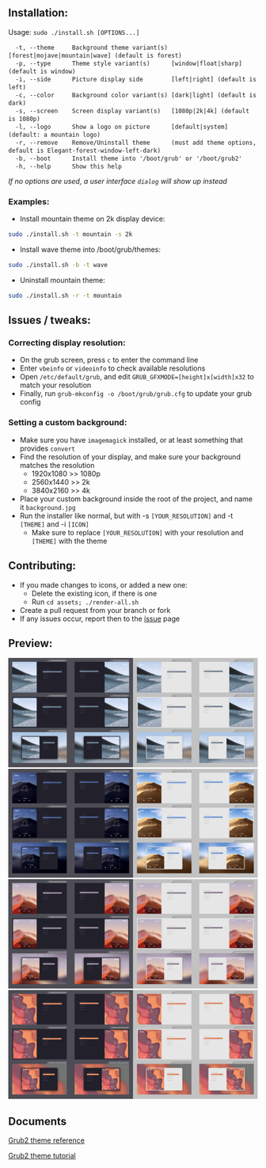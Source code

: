 
## Installation:

Usage:  `sudo ./install.sh [OPTIONS...]`

```
  -t, --theme     Background theme variant(s) [forest|mojave|mountain|wave] (default is forest)
  -p, --type      Theme style variant(s)      [window|float|sharp] (default is window)
  -i, --side      Picture display side        [left|right] (default is left)
  -c, --color     Background color variant(s) [dark|light] (default is dark)
  -s, --screen    Screen display variant(s)   [1080p|2k|4k] (default is 1080p)
  -l, --logo      Show a logo on picture      [default|system] (default: a mountain logo)
  -r, --remove    Remove/Uninstall theme      (must add theme options, default is Elegant-forest-window-left-dark)
  -b, --boot      Install theme into '/boot/grub' or '/boot/grub2'
  -h, --help      Show this help
```

_If no options are used, a user interface `dialog` will show up instead_

### Examples:
 - Install mountain theme on 2k display device:

```sh
sudo ./install.sh -t mountain -s 2k
```

 - Install wave theme into /boot/grub/themes:

```sh
sudo ./install.sh -b -t wave
```

 - Uninstall mountain theme:

```sh
sudo ./install.sh -r -t mountain
```

## Issues / tweaks:

### Correcting display resolution:

 - On the grub screen, press `c` to enter the command line
 - Enter `vbeinfo` or `videoinfo` to check available resolutions
 - Open `/etc/default/grub`, and edit `GRUB_GFXMODE=[height]x[width]x32` to match your resolution
 - Finally, run `grub-mkconfig -o /boot/grub/grub.cfg` to update your grub config

### Setting a custom background:

 - Make sure you have `imagemagick` installed, or at least something that provides `convert`
 - Find the resolution of your display, and make sure your background matches the resolution
   - 1920x1080 >> 1080p
   - 2560x1440 >> 2k
   - 3840x2160 >> 4k
 - Place your custom background inside the root of the project, and name it `background.jpg`
 - Run the installer like normal, but with -s `[YOUR_RESOLUTION]` and -t `[THEME]` and -i `[ICON]`
   - Make sure to replace `[YOUR_RESOLUTION]` with your resolution and `[THEME]` with the theme

## Contributing:
 - If you made changes to icons, or added a new one:
   - Delete the existing icon, if there is one
   - Run `cd assets; ./render-all.sh`
 - Create a pull request from your branch or fork
 - If any issues occur, report then to the [issue](issues) page

## Preview:
![preview-01](preview-01.jpeg?raw=true)
![preview-02](preview-02.jpeg?raw=true)
![preview-03](preview-03.jpeg?raw=true)
![preview-04](preview-04.jpeg?raw=true)

## Documents

[Grub2 theme reference](https://wiki.rosalab.ru/en/index.php/Grub2_theme_/_reference)

[Grub2 theme tutorial](https://wiki.rosalab.ru/en/index.php/Grub2_theme_tutorial)
